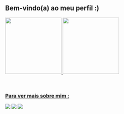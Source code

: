 ## Bem-vindo(a) ao meu perfil :)

 <div>
   <a href="https://github.com/iguirote">
   <img height="180em" src="https://github-readme-stats.vercel.app/api?username=iguirote&show_icons=true&theme=tokyonight&include_all_commits=true&count_private=true"/>
   <img height="180em" src="https://github-readme-stats.vercel.app/api/top-langs/?username=iguirote&layout=compact&langs_count=6&theme=tokyonight"/>
</div>
    
 <br>
    
<div display inline-block>
</div>
 
<br>
 
### Para ver mais sobre mim :
 
<div> 
  <a href="//www.instagram.com/iguirote/" target="_blank"><img src="https://img.shields.io/badge/-Instagram-%23E4405F?style=for-the-badge&logo=instagram&logoColor=white" target="_blank"></a>
  <a href = "mailto:igormr2005@gmail.com"><img src="https://img.shields.io/badge/-Gmail-%23333?style=for-the-badge&logo=gmail&logoColor=white" target="_blank"></a>
  <a href="//www.linkedin.com/in/igormedeirosribas/" target="_blank"><img src="https://img.shields.io/badge/-LinkedIn-%230077B5?style=for-the-badge&logo=linkedin&logoColor=white" target="_blank"></a>
</div>
